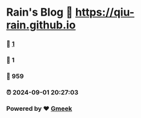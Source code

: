 # Rain's Blog :link: https://qiu-rain.github.io 
### :page_facing_up: [1](https://qiu-rain.github.io/tag.html) 
### :speech_balloon: 1 
### :hibiscus: 959 
### :alarm_clock: 2024-09-01 20:27:03 
### Powered by :heart: [Gmeek](https://github.com/Meekdai/Gmeek)
